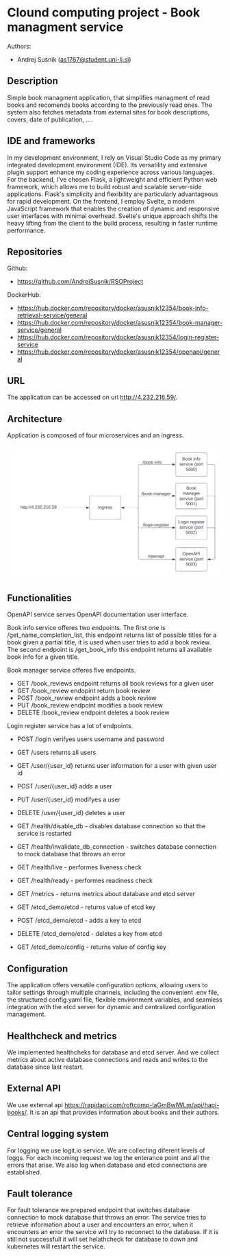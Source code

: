 # Clound computing project - Book managment service
Authors:
* Andrej Susnik (as1767@student.uni-lj.si)

## Description

Simple book managment application, that simplifies managment of read books and recomends books according to the previously read ones. The system also fetches metadata from external sites for book descriptions, covers, date of publication, .... 

## IDE and frameworks

In my development environment, I rely on Visual Studio Code as my primary integrated development environment (IDE). Its versatility and extensive plugin support enhance my coding experience across various languages. For the backend, I've chosen Flask, a lightweight and efficient Python web framework, which allows me to build robust and scalable server-side applications. Flask's simplicity and flexibility are particularly advantageous for rapid development. On the frontend, I employ Svelte, a modern JavaScript framework that enables the creation of dynamic and responsive user interfaces with minimal overhead. Svelte's unique approach shifts the heavy lifting from the client to the build process, resulting in faster runtime performance. 

## Repositories

Github:
- https://github.com/AndrejSusnik/RSOProject

DockerHub:

- https://hub.docker.com/repository/docker/asusnik12354/book-info-retrieval-service/general
- https://hub.docker.com/repository/docker/asusnik12354/book-manager-service/general
- https://hub.docker.com/repository/docker/asusnik12354/login-register-service
- https://hub.docker.com/repository/docker/asusnik12354/openapi/general

## URL
The application can be accessed on url http://4.232.216.59/.

## Architecture
Application is composed of four microservices and an ingress. 

![Architecture diagram](assets/arch_diagram.png)

## Functionalities

OpenAPI service serves OpenAPI documentation user interface.

Book info service offeres two endpoints. The first one is /get_name_completion_list, this endpoint returns list of possible titles for a book given a partial title, it is used when user tries to add a book review. The second endpoint is /get_book_info this endpoint returns all available book info for a given title.

Book manager service offeres five endpoints.
- GET /book_reviews endpoint returns all book reviews for a given user
- GET /book_review endopint return book review
- POST /book_review endpoint adds a book review
- PUT /book_review endpoint modifies a book review
- DELETE /book_review endpoint deletes a book review 

Login register service has a lot of endpoints.

- POST /login verifyes users username and password 
- GET /users returns all users
- GET /user/{user_id} returns user information for a user with given user id
- POST /user/{user_id} adds a user
- PUT /user/{user_id} modifyes a user
- DELETE /user/{user_id} deletes a user

- GET /health/disable_db - disables database connection so that the service is restarted
- GET /health/invalidate_db_connection - switches database connection to mock database that throws an error
- GET /health/live - performes liveness check 
- GET /health/ready - performes readiness check

- GET /metrics - returns metrics about database and etcd server

- GET /etcd_demo/etcd - returns value of etcd key
- POST /etcd_demo/etcd - adds a key to etcd
- DELETE /etcd_demo/etcd - deletes a key from etcd
- GET /etcd_demo/config - returns value of config key

## Configuration
The application offers versatile configuration options, allowing users to tailor settings through multiple channels, including the convenient .env file, the structured config.yaml file, flexible environment variables, and seamless integration with the etcd server for dynamic and centralized configuration management.

## Healthcheck and metrics
We implemented healthcheks for database and etcd server. And we collect metrics about active database connections and reads and writes to the database since last restart.

## External API
We use external api https://rapidapi.com/roftcomp-laGmBwlWLm/api/hapi-books/. It is an api that provides information about books and their authors.

## Central logging system
For logging we use logit.io service. We are collecting diferent levels of loggs. For each incoming request we log the enterance point and all the errors that arise. We also log when database and etcd connections are established.

## Fault tolerance
For fault tolerance we prepared endpoint that switches database connection to mock database that throws an error. The service tries to retrieve information about a user and encounters an error, when it encounters an error the service will try to reconnect to the database. If it is still not successfull it will set helathcheck for database to down and kubernetes will restart the service.